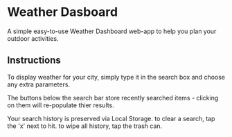 # Weather Dasboard
A simple easy-to-use Weather Dashboard web-app to help you plan your outdoor activities.

## Instructions

To display weather for your city, simply type it in the search box and choose any extra parameters.

The buttons below the search bar store recently searched items - clicking on them will re-populate thier results.

Your search history is preserved via Local Storage. to clear a search, tap the 'x' next to hit. to wipe all history, tap the trash can.
